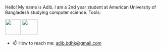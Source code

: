 Hello! My name is Adib. I am a 2nd year student at American University of Bangladesh studying computer science.
Tools:




<img src="https://github.com/ibnuladib/ibnuladib/assets/125182384/fba5b5ef-50c9-4515-9a80-88fcf876837b" width="50" height="50"> <img src="https://github.com/ibnuladib/ibnuladib/assets/125182384/16c75f81-190c-4b48-a710-d91c665b1e03" width="50" height="50">


- 📫 How to reach me: adib.bdhk@gmail.com

